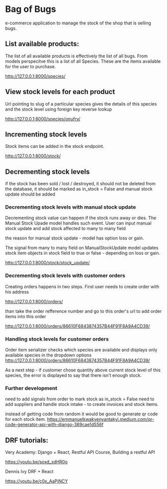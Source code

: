 
# Bag of Bugs
e-commerce application to manage the stock of the shop that is selling bugs. 

## List available products:

The list of all available products is effectively the list of all bugs. From models perspecitve this is a list of all Species. These are the items available for the user to purchase.

http://127.0.0.1:8000/species/


## View stock levels for each product

Url pointing to slug of a particular species gives the details of this species and the stock level using foreign key reverse lookup

http://127.0.0.1:8000/species/onufry/


## Incrementing stock levels
Stock items can be added in the stock endpoint.

http://127.0.0.1:8000/stock/

## Decrementing stock levels

if the stock has been sold / lost / destroyed, it should not be deleted from the database, it should be marked as in_stock = False and manual stock update should be added 

### Decrementing stock levels with manual stock update
Decrementing stock value can happen if the stock runs away or dies. The Manual Stock Upade model handles such event. User can input manual stock update and add stock affected to many to many field

the reason for manual stock update - model has option loss or gain.

The signal from many to many field on ManualStockUpdate model updates stock item objects in stock field to true or false - depending on loss or gain.

http://127.0.0.1:8000/stock/stock_update/


### Decrementing stock levels with customer orders
Creating orders happens in two steps. First user needs to create order with his address

http://127.0.0.1:8000/orders/

than take the order refference number and go to this order's url to add order items into this order

http://127.0.0.1:8000/orders/86610F6843874357B44F91F8A9A4CD39/



### Handling stock levels for customer orders

Order item serializer checks which species are available and displays only available species in the dropdown options
http://127.0.0.1:8000/orders/86610F6843874357B44F91F8A9A4CD39/

As a next step - if customer chose quantity above current stock level of this species, the error is displayed to say that there isn't enough stock.

### Further development

need to add signals from order to mark stock as in_stock = False
need to add suppliers and handle stock intake - to create invoices and stock items. 

instead of getting code from random it would be good to generate qr code for each stock item. 
https://emmanuelkwakyenyantakyi.medium.com/qr-code-generator-api-with-django-369cae1d556f


## DRF tutorials:
Very Academy: Django + React, Restful API Course, Building a restful API

https://youtu.be/soxd_xdHR0o

Dennis Ivy DRF + React

https://youtu.be/c0x_AaPjNCY